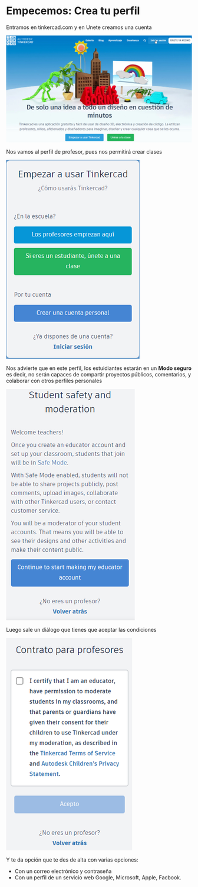 # Empecemos: Crea tu perfil

Entramos en tinkercad.com y en Unete creamos una cuenta

![](/assets/perfil1.png)

Nos vamos al perfil de profesor, pues nos permitirá crear clases

![](/assets/perfil2.png)

Nos advierte que en este perfil, los estuidiantes estarán en un **Modo seguro** es decir, no serán capaces de compartir proyectos públicos, comentarios, y colaborar con otros perfiles personales

![](/assets/perfil3.png)

Luego sale un diálogo que tienes que aceptar las condiciones

![](/assets/perfil4.png)

Y te da opción que te des de alta con varias opciones:

* Con un correo electrónico y contraseña
* Con un perfil de un servicio web Google, Microsoft, Apple, Facbook.
